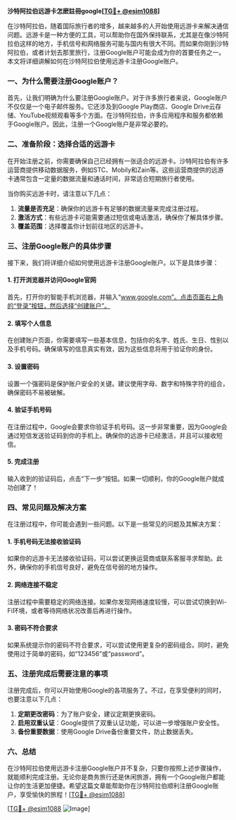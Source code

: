 **沙特阿拉伯远游卡怎麽註冊google[[TG💪+ @esim1088](https://t.me/s/esim1088)]**

在沙特阿拉伯，随着国际旅行者的增多，越来越多的人开始使用远游卡来解决通信问题。远游卡是一种方便的工具，可以帮助你在国外保持联系，尤其是在像沙特阿拉伯这样的地方，手机信号和网络服务可能与国内有很大不同。而如果你刚到沙特阿拉伯，或者计划去那里旅行，注册Google账户可能会成为你的首要任务之一。本文将详细讲解如何在沙特阿拉伯使用远游卡注册Google账户。

### 一、为什么需要注册Google账户？

首先，让我们明确为什么要注册Google账户。对于许多旅行者来说，Google账户不仅仅是一个电子邮件服务。它还涉及到Google Play商店、Google Drive云存储、YouTube视频观看等多个方面。在沙特阿拉伯，许多应用程序和服务都依赖于Google账户。因此，注册一个Google账户是非常必要的。

### 二、准备阶段：选择合适的远游卡

在开始注册之前，你需要确保自己已经拥有一张适合的远游卡。沙特阿拉伯有许多运营商提供移动数据服务，例如STC、Mobily和Zain等。这些运营商提供的远游卡通常包含一定量的数据流量和通话时间，非常适合短期旅行者使用。

当你购买远游卡时，请注意以下几点：
1. **流量是否充足**：确保你的远游卡有足够的数据流量来完成注册过程。
2. **激活方式**：有些远游卡可能需要通过短信或电话激活，确保你了解具体步骤。
3. **覆盖范围**：选择覆盖你计划前往地区的远游卡。

### 三、注册Google账户的具体步骤

接下来，我们将详细介绍如何使用远游卡注册Google账户。以下是具体步骤：

#### 1. 打开浏览器并访问Google官网

首先，打开你的智能手机浏览器，并输入“www.google.com”。点击页面右上角的“登录”按钮，然后选择“创建账户”。

#### 2. 填写个人信息

在创建账户页面，你需要填写一些基本信息，包括你的名字、姓氏、生日、性别以及手机号码。确保填写的信息真实有效，因为这些信息将用于验证你的身份。

#### 3. 设置密码

设置一个强密码是保护账户安全的关键。建议使用字母、数字和特殊字符的组合，确保密码不易被破解。

#### 4. 验证手机号码

在注册过程中，Google会要求你验证手机号码。这一步非常重要，因为Google会通过短信发送验证码到你的手机上。确保你的远游卡已经激活，并且可以接收短信。

#### 5. 完成注册

输入收到的验证码后，点击“下一步”按钮。如果一切顺利，你的Google账户就成功创建了！

### 四、常见问题及解决方案

在注册过程中，你可能会遇到一些问题。以下是一些常见的问题及其解决方案：

#### 1. 手机号码无法接收验证码

如果你的远游卡无法接收验证码，可以尝试更换运营商或联系客服寻求帮助。此外，确保你的手机信号良好，避免在信号弱的地方操作。

#### 2. 网络连接不稳定

注册过程中需要稳定的网络连接。如果你发现网络速度较慢，可以尝试切换到Wi-Fi环境，或者等待网络状况改善后再进行操作。

#### 3. 密码不符合要求

如果系统提示你的密码不符合要求，可以尝试使用更复杂的密码组合。同时，避免使用过于简单的密码，如“123456”或“password”。

### 五、注册完成后需要注意的事项

注册完成后，你可以开始使用Google的各项服务了。不过，在享受便利的同时，也要注意以下几点：

1. **定期更改密码**：为了账户安全，建议定期更换密码。
2. **启用双重认证**：Google提供了双重认证功能，可以进一步增强账户安全性。
3. **备份重要数据**：使用Google Drive备份重要文件，防止数据丢失。

### 六、总结

在沙特阿拉伯使用远游卡注册Google账户并不复杂，只要你按照上述步骤操作，就能顺利完成注册。无论你是商务旅行还是休闲旅游，拥有一个Google账户都能让你的生活更加便捷。希望这篇文章能帮助你在沙特阿拉伯顺利注册Google账户，享受愉快的旅程！[[TG💪+ @esim1088](https://t.me/s/esim1088)]

[[TG💪+ @esim1088](https://t.me/s/esim1088) ![Image](https://i.postimg.cc/4NQfJmqS/Snipaste-2025-05-13-00-14-12.png)]